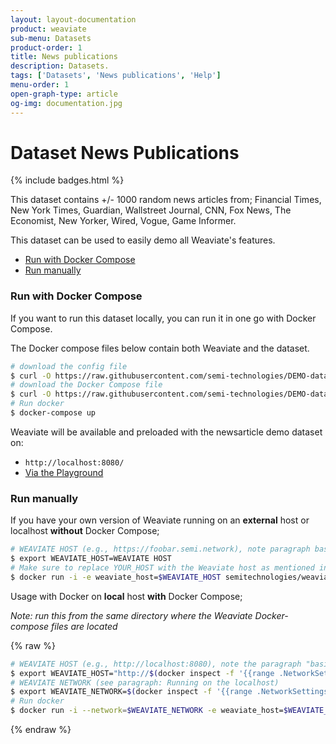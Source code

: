 ```yaml
---
layout: layout-documentation
product: weaviate
sub-menu: Datasets
product-order: 1
title: News publications
description: Datasets.
tags: ['Datasets', 'News publications', 'Help']
menu-order: 1
open-graph-type: article
og-img: documentation.jpg
---
```


# Dataset News Publications

{% include badges.html %}

This dataset contains +/- 1000 random news articles from; Financial Times, New York Times, Guardian, Wallstreet Journal, CNN, Fox News, The Economist, New Yorker, Wired, Vogue, Game Informer.

This dataset can be used to easily demo all Weaviate's features.

- [Run with Docker Compose](#run-with-docker-compose)
- [Run manually](#run-manually)

### Run with Docker Compose

If you want to run this dataset locally, you can run it in one go with Docker Compose.

The Docker compose files below contain both Weaviate and the dataset.

```bash
# download the config file
$ curl -O https://raw.githubusercontent.com/semi-technologies/DEMO-datasets/master/newspublications/config.yaml
# download the Docker Compose file
$ curl -O https://raw.githubusercontent.com/semi-technologies/DEMO-datasets/master/newspublications/docker-compose.yml
# Run docker
$ docker-compose up
```

Weaviate will be available and preloaded with the newsarticle demo dataset on:

- `http://localhost:8080/`
- [Via the Playground](http://playground.semi.technology/?weaviateUri=http%3A%2F%2Flocalhost%3A8080%2Fv1%2Fgraphql)

### Run manually

If you have your own version of Weaviate running on an **external** host or localhost **without** Docker Compose;

```bash
# WEAVIATE HOST (e.g., https://foobar.semi.network), note paragraph basics for setting the local IP
$ export WEAVIATE_HOST=WEAVIATE HOST
# Make sure to replace YOUR_HOST with the Weaviate host as mentioned in the basics above
$ docker run -i -e weaviate_host=$WEAVIATE_HOST semitechnologies/weaviate-demo-newspublications:latest
```

Usage with Docker on **local** host **with** Docker Compose;

_Note: run this from the same directory where the Weaviate Docker-compose files are located_

{% raw %}
```bash
# WEAVIATE HOST (e.g., http://localhost:8080), note the paragraph "basics" for setting the local IP
$ export WEAVIATE_HOST="http://$(docker inspect -f '{{range .NetworkSettings.Networks}}{{.IPAddress}}{{end}}' ${PWD##*/}_weaviate_1):8080"
# WEAVIATE NETWORK (see paragraph: Running on the localhost)
$ export WEAVIATE_NETWORK=$(docker inspect -f '{{range .NetworkSettings.Networks}}{{.NetworkID}}{{end}}' ${PWD##*/}_weaviate_1)
# Run docker
$ docker run -i --network=$WEAVIATE_NETWORK -e weaviate_host=$WEAVIATE_HOST semitechnologies/weaviate-demo-newspublications:latest
```
{% endraw %}